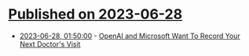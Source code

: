 # [Published on 2023-06-28](index.md)

* [2023-06-28, 01:50:00](https://slashdot.org/story/23/06/27/2225250/openai-and-microsoft-want-to-record-your-next-doctors-visit?utm_source=rss1.0mainlinkanon&utm_medium=feed) - [OpenAI and Microsoft Want To Record Your Next Doctor's Visit](https://slashdot.org/story/23/06/27/2225250/openai-and-microsoft-want-to-record-your-next-doctors-visit?utm_source=rss1.0mainlinkanon&utm_medium=feed)
